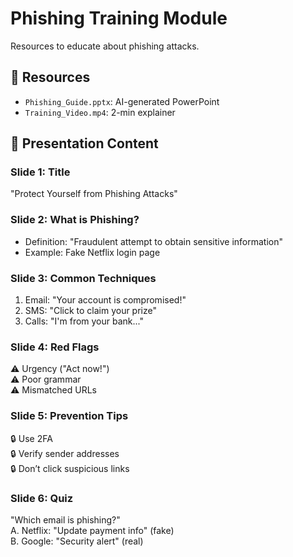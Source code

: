 # Phishing Training Module
Resources to educate about phishing attacks.

## 🎯 Resources
- `Phishing_Guide.pptx`: AI-generated PowerPoint
- `Training_Video.mp4`: 2-min explainer 

## 📝 Presentation Content
### Slide 1: Title 
"Protect Yourself from Phishing Attacks"

### Slide 2: What is Phishing?
- Definition: "Fraudulent attempt to obtain sensitive information"
- Example: Fake Netflix login page

### Slide 3: Common Techniques
1. Email: "Your account is compromised!"
2. SMS: "Click to claim your prize"
3. Calls: "I'm from your bank..."

### Slide 4: Red Flags
⚠️ Urgency ("Act now!")  
⚠️ Poor grammar  
⚠️ Mismatched URLs  

### Slide 5: Prevention Tips
🔒 Use 2FA  
🔒 Verify sender addresses  
🔒 Don’t click suspicious links  

### Slide 6: Quiz
"Which email is phishing?"  
A. Netflix: "Update payment info" (fake)  
B. Google: "Security alert" (real)  
